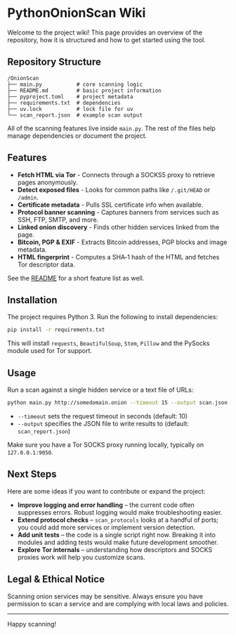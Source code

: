 # PythonOnionScan Wiki

Welcome to the project wiki! This page provides an overview of the repository, how it is structured and how to get started using the tool.

## Repository Structure

```
/OnionScan
├── main.py           # core scanning logic
├── README.md         # basic project information
├── pyproject.toml    # project metadata
├── requirements.txt  # dependencies
├── uv.lock           # lock file for uv
└── scan_report.json  # example scan output
```

All of the scanning features live inside `main.py`. The rest of the files help manage dependencies or document the project.

## Features

* **Fetch HTML via Tor** - Connects through a SOCKS5 proxy to retrieve pages anonymously.
* **Detect exposed files** - Looks for common paths like `/.git/HEAD` or `/admin`.
* **Certificate metadata** - Pulls SSL certificate info when available.
* **Protocol banner scanning** - Captures banners from services such as SSH, FTP, SMTP, and more.
* **Linked onion discovery** - Finds other hidden services linked from the page.
* **Bitcoin, PGP & EXIF** - Extracts Bitcoin addresses, PGP blocks and image metadata.
* **HTML fingerprint** - Computes a SHA‑1 hash of the HTML and fetches Tor descriptor data.

See the [README](../README.md) for a short feature list as well.

## Installation

The project requires Python 3. Run the following to install dependencies:

```bash
pip install -r requirements.txt
```

This will install `requests`, `BeautifulSoup`, `Stem`, `Pillow` and the PySocks module used for Tor support.

## Usage

Run a scan against a single hidden service or a text file of URLs:

```bash
python main.py http://somedomain.onion --timeout 15 --output scan.json
```

* `--timeout` sets the request timeout in seconds (default: 10)
* `--output` specifies the JSON file to write results to (default: `scan_report.json`)

Make sure you have a Tor SOCKS proxy running locally, typically on `127.0.0.1:9050`.

## Next Steps

Here are some ideas if you want to contribute or expand the project:

* **Improve logging and error handling** – the current code often suppresses errors. Robust logging would make troubleshooting easier.
* **Extend protocol checks** – `scan_protocols` looks at a handful of ports; you could add more services or implement version detection.
* **Add unit tests** – the code is a single script right now. Breaking it into modules and adding tests would make future development smoother.
* **Explore Tor internals** – understanding how descriptors and SOCKS proxies work will help you customize scans.

## Legal & Ethical Notice

Scanning onion services may be sensitive. Always ensure you have permission to scan a service and are complying with local laws and policies.

---

Happy scanning!
